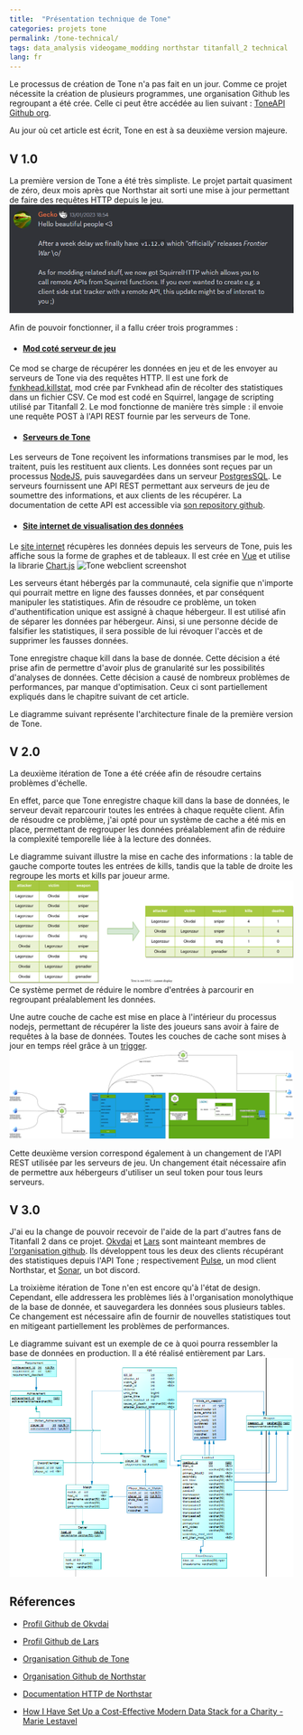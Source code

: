 ```yaml
---
title:  "Présentation technique de Tone"
categories: projets tone
permalink: /tone-technical/
tags: data_analysis videogame_modding northstar titanfall_2 technical
lang: fr
---
```

Le processus de création de Tone n'a pas fait en un jour. Comme ce projet nécessite la création de plusieurs programmes, une organisation Github les regroupant a été crée. Celle ci peut être accédée au lien suivant :  [ToneAPI Github org][Github].

Au jour où cet article est écrit, Tone en est à sa deuxième version majeure.
## V 1.0
La première version de Tone a été très simpliste. Le projet partait quasiment de zéro, deux mois après que Northstar ait sorti une mise à jour permettant de faire des requêtes HTTP depuis le jeu.
![Announement de la mise à jour permettant les requêtes HTTP](/assets/images/Northstar%20HTTP%20announcement.png)

Afin de pouvoir fonctionner, il a fallu créer trois programmes : 
* #### [Mod coté serveur de jeu][Tone_servermod]
Ce mod se charge de récupérer les données en jeu et de les envoyer au serveurs de Tone via des requêtes HTTP.
Il est une fork de [fvnkhead.killstat], mod crée par Fvnkhead afin de récolter des statistiques dans un fichier CSV. 
Ce mod est codé en Squirrel, langage de scripting utilisé par Titanfall 2.
Le mod fonctionne de manière très simple : il envoie une requête POST à l'API REST fournie par les serveurs de Tone.

* #### [Serveurs de Tone][Tone_backend]
Les serveurs de Tone reçoivent les informations transmises par le mod, les traitent, puis les restituent aux clients.
Les données sont reçues par un processus [NodeJS], puis sauvegardées dans un serveur [PostgresSQL][Postgres].
Le serveurs fournissent une API REST permettant aux serveurs de jeu de soumettre des informations, et aux clients de les récupérer. La documentation de cette API est accessible via [son repository github][Tone_backend].

* #### [Site internet de visualisation des données][Tone_webclient]
Le [site internet][Tone_webclient] récupères les données depuis les serveurs de Tone, puis les affiche sous la forme de graphes et de tableaux.
Il est crée en [Vue][VueJS] et utilise la librarie [Chart.js][ChartJS]
![Tone webclient screenshot][Tone_og]

Les serveurs étant hébergés par la communauté, cela signifie que n'importe qui pourrait mettre en ligne des fausses données, et par conséquent manipuler les statistiques.
Afin de résoudre ce problème, un token d'authentification unique est assigné à chaque hébergeur. Il est utilisé afin de séparer les données par hébergeur. Ainsi, si une personne décide de falsifier les statistiques, il sera possible de lui révoquer l'accès et de supprimer les fausses données.

Tone enregistre chaque kill dans la base de donnée. Cette décision a été prise afin de permettre d'avoir plus de granularité sur les possibilités d'analyses de données.
Cette décision a causé de nombreux problèmes de performances, par manque d'optimisation. Ceux ci sont partiellement expliqués dans le chapitre suivant de cet article.

Le diagramme suivant représente l'architecture finale de la première version de Tone.
<object style="max-width:100%" data="{{site.baseurl}}/assets/images/diagram-tone-v1-fr.svg" type="image/svg+xml" class="mailicon"></object>


## V 2.0
La deuxième itération de Tone a été créée afin de résoudre certains problèmes d'échelle.

En effet, parce que Tone enregistre chaque kill dans la base de données, le serveur devait reparcourir toutes les entrées à chaque requête client.
Afin de résoudre ce problème, j'ai opté pour un système de cache a été mis en place, permettant de regrouper les données préalablement afin de réduire la complexité temporelle liée à la lecture des données.

Le diagramme suivant illustre la mise en cache des informations : la table de gauche comporte toutes les entrées de kills, tandis que la table de droite les regroupe les morts et kills par joueur arme.
![Tone v2 diagram](/assets/images/tone-v2-caching.svg)
Ce système permet de réduire le nombre d'entrées à parcourir en regroupant préalablement les données.

Une autre couche de cache est mise en place à l'intérieur du processus nodejs, permettant de récupérer la liste des joueurs sans avoir à faire de requêtes à la base de données.
Toutes les couches de cache sont mises à jour en temps réel grâce à un [trigger][Postgres_trigger].
![Tone v2 diagram](/assets/images/diagram-tone-v2-en.png)

Cette deuxième version correspond également à un changement de l'API REST utilisée par les serveurs de jeu. Un changement était nécessaire afin de permettre aux hébergeurs d'utiliser un seul token pour tous leurs serveurs. 

## V 3.0
J'ai eu la change de pouvoir recevoir de l'aide de la part d'autres fans de Titanfall 2 dans ce projet. [Okvdai] et [Lars] sont mainteant membres de  [l'organisation github][Github].
Ils développent tous les deux des clients récupérant des statistiques depuis l'API Tone ; respectivement [Pulse], un mod client Northstar, et [Sonar], un bot discord.

La troixième itération de Tone n'en est encore qu'à l'état de design. Cependant, elle addressera les problèmes liés à l'organisation monolythique de la base de donnée, et sauvegardera les données sous plusieurs tables. Ce changement est nécessaire afin de fournir de nouvelles statistiques tout en mitigeant partiellement les problèmes de performances.

Le diagramme suivant est un exemple de ce à quoi pourra ressembler la base de données en production. Il a été réalisé entièrement par Lars.
![Tone v3 diagram](/assets/images/Tone-v3-model.png)

## Réferences
- [Profil Github de Okvdai][Okvdai]
- [Profil Github de Lars][Lars]
- [Organisation Github de Tone](https://github.com/ToneAPI)
- [Organisation Github de Northstar](https://github.com/R2Northstar)
- [Documentation HTTP de Northstar](https://r2northstar.readthedocs.io/en/latest/reference/northstar/httprequests.html)

- [How I Have Set Up a Cost-Effective Modern Data Stack for a Charity - Marie Lestavel](https://medium.com/@marielestavel/how-i-have-set-up-a-cost-effective-modern-data-stack-for-a-charity-3fe7e7c9162)

[Github]: https://github.com/ToneAPI
[fvnkhead.killstat]: https://github.com/fvnkhead/fvnkhead.killstat
[Tone_servermod]: https://github.com/ToneAPI/ToneAPI_servermod
[Tone_backend]: https://github.com/ToneAPI/ToneAPI_backend
[Tone_webclient]: https://github.com/ToneAPI/ToneAPI_webclient
[Pulse]: https://github.com/ToneAPI/pulse
[Sonar]: https://github.com/ToneAPI/Sonar
[Tone_og]: https://toneapi.github.io/ToneAPI_webclient/og_image.png
[VueJS]: https://vuejs.org/
[ChartJS]: https://www.chartjs.org/
[NodeJS]: https://nodejs.org/en
[Postgres]: https://www.postgresql.org/
[Postgres_trigger]: https://www.postgresql.org/docs/current/sql-createtrigger.html
[Okvdai]: https://github.com/okvdai
[Lars]: https://github.com/iiLarsH